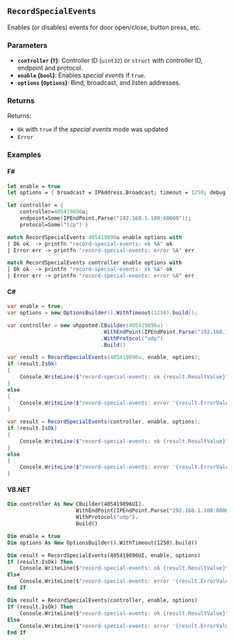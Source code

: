 ## `RecordSpecialEvents`

Enables (or disables) events for door open/close, button press, etc.

### Parameters
- **`controller` (`T`)**: Controller ID (`uint32`) or `struct` with controller ID, endpoint and protocol.
- **`enable` (`bool`)**: Enables _special events_ if `true`.
- **`options` (`Options`)**: Bind, broadcast, and listen addresses.

### Returns
Returns:
- `Ok` with `true` if the _special events_ mode was updated
- `Error` 

### Examples

#### F#
```fsharp
let enable = true
let options = { broadcast = IPAddress.Broadcast; timeout = 1250; debug = true }

let controller = { 
    controller=405419896u; 
    endpoint=Some(IPEndPoint.Parse("192.168.1.100:60000")); 
    protocol=Some("tcp") }

match RecordSpecialEvents 405419896u enable options with
| Ok ok  -> printfn "record-special-events: ok %A" ok
| Error err -> printfn "record-special-events: error %A" err

match RecordSpecialEvents controller enable options with
| Ok ok  -> printfn "record-special-events: ok %A" ok
| Error err -> printfn "record-special-events: error %A" err
```

#### C#
```csharp
var enable = true;
var options = new OptionsBuilder().WithTimeout(1250).build();

var controller = new uhppoted.CBuilder(405419896u)
                              .WithEndPoint(IPEndPoint.Parse("192.168.1.100:60000"))
                              .WithProtocol("udp")
                              .Build()

var result = RecordSpecialEvents(405419896u, enable, options);
if (result.IsOk)
{
    Console.WriteLine($"record-special-events: ok {result.ResultValue}");
}
else
{
    Console.WriteLine($"record-special-events: error '{result.ErrorValue}'");
}

var result = RecordSpecialEvents(controller, enable, options);
if (result.IsOk)
{
    Console.WriteLine($"record-special-events: ok {result.ResultValue}");
}
else
{
    Console.WriteLine($"record-special-events: error '{result.ErrorValue}'");
}
```

#### VB.NET
```vb
Dim controller As New CBuilder(405419896UI).
                      WithEndPoint(IPEndPoint.Parse("192.168.1.100:60000")).
                      WithProtocol("udp").
                      Build()

Dim enable = true
Dim options As New OptionsBuilder().WithTimeout(1250).build()

Dim result = RecordSpecialEvents(405419896UI, enable, options)
If (result.IsOk) Then
    Console.WriteLine($"record-special-events: ok {result.ResultValue}")
Else
    Console.WriteLine($"record-special-events: error '{result.ErrorValue}'")
End If

Dim result = RecordSpecialEvents(controller, enable, options)
If (result.IsOk) Then
    Console.WriteLine($"record-special-events: ok {result.ResultValue}")
Else
    Console.WriteLine($"record-special-events: error '{result.ErrorValue}'")
End If
```
